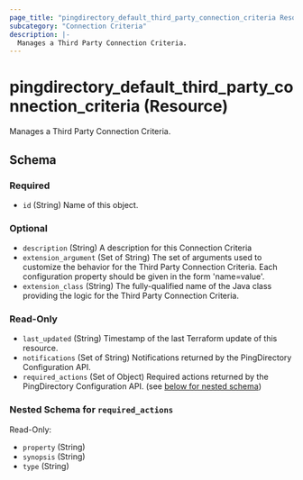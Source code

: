 ```yaml
---
page_title: "pingdirectory_default_third_party_connection_criteria Resource - terraform-provider-pingdirectory"
subcategory: "Connection Criteria"
description: |-
  Manages a Third Party Connection Criteria.
---
```


# pingdirectory_default_third_party_connection_criteria (Resource)

Manages a Third Party Connection Criteria.



<!-- schema generated by tfplugindocs -->
## Schema

### Required

- `id` (String) Name of this object.

### Optional

- `description` (String) A description for this Connection Criteria
- `extension_argument` (Set of String) The set of arguments used to customize the behavior for the Third Party Connection Criteria. Each configuration property should be given in the form 'name=value'.
- `extension_class` (String) The fully-qualified name of the Java class providing the logic for the Third Party Connection Criteria.

### Read-Only

- `last_updated` (String) Timestamp of the last Terraform update of this resource.
- `notifications` (Set of String) Notifications returned by the PingDirectory Configuration API.
- `required_actions` (Set of Object) Required actions returned by the PingDirectory Configuration API. (see [below for nested schema](#nestedatt--required_actions))

<a id="nestedatt--required_actions"></a>
### Nested Schema for `required_actions`

Read-Only:

- `property` (String)
- `synopsis` (String)
- `type` (String)




